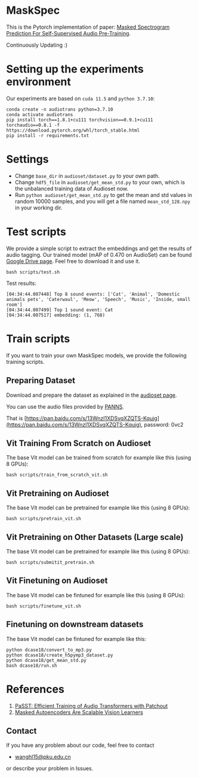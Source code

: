 # MaskSpec

This is the Pytorch implementation of paper: [Masked Spectrogram Prediction For Self-Supervised Audio Pre-Training](https://arxiv.org/pdf/2204.12768.pdf).

Continuously Updating :)

# Setting up the experiments environment

Our experiments are based on `cuda 11.5` and `python 3.7.10`:

```
conda create -n audiotrans python=3.7.10
conda activate audiotrans
pip install torch==1.8.1+cu111 torchvision==0.9.1+cu111 torchaudio==0.8.1 -f https://download.pytorch.org/whl/torch_stable.html
pip install -r requirements.txt
```

# Settings

- Change ```base_dir``` in ```audioset/dataset.py``` to your own path.
- Change ```hdf5_file``` in ```audioset/get_mean_std.py``` to your own, which is the unbalanced training data of Audioset now.
- Run ```python audioset/get_mean_std.py``` to get the mean and std values in random 10000 samples, and you will get a file named ```mean_std_128.npy``` in your working dir.

# Test scripts
We provide a simple script to extract the embeddings and get the results of audio tagging. Our trained model (mAP of 0.470 on AudioSet) can be found [Google Drive page](https://drive.google.com/file/d/1TwP9JMq6EViaSXAhpNMuQW56RIbk-v-v/view?usp=sharing).
Feel free to download it and use it.

```
bash scripts/test.sh
```

Test results:

```
[04:34:44.007448] Top 8 sound events: ['Cat', 'Animal', 'Domestic animals pets', 'Caterwaul', 'Meow', 'Speech', 'Music', 'Inside, small room']
[04:34:44.007499] Top 1 sound event: Cat
[04:34:44.007517] embedding: (1, 768)
```

# Train scripts

If you want to train your own MaskSpec models, we provide the following training scripts.

## Preparing Dataset

Download and prepare the dataset as explained in the [audioset page](https://github.com/kkoutini/PaSST/tree/main/audioset).

You can use the audio files provided by [PANNS](https://github.com/qiuqiangkong/audioset_tagging_cnn).

That is [https://pan.baidu.com/s/13WnzI1XDSvqXZQTS-Kqujg](https://pan.baidu.com/s/13WnzI1XDSvqXZQTS-Kqujg), password: 0vc2

## Vit Training From Scratch on Audioset

The base Vit model can be trained from scratch for example like this (using 8 GPUs):
```
bash scripts/train_from_scratch_vit.sh
```

## Vit Pretraining on Audioset

The base Vit model can be pretrained for example like this (using 8 GPUs):
```
bash scripts/pretrain_vit.sh
```

## Vit Pretraining on Other Datasets (Large scale)

The base Vit model can be pretrained for example like this (using 8 GPUs):
```
bash scripts/submitit_pretrain.sh
```

## Vit Finetuning on Audioset

The base Vit model can be fintuned for example like this (using 8 GPUs):
```
bash scripts/finetune_vit.sh
```

## Finetuning on downstream datasets 

The base Vit model can be fintuned for example like this:
```
python dcase18/convert_to_mp3.py
python dcase18/create_h5pymp3_dataset.py
python dcase18/get_mean_std.py
bash dcase18/run.sh
```


# References

1. [PaSST: Efficient Training of Audio Transformers with Patchout](https://github.com/kkoutini/PaSST)
2. [Masked Autoencoders Are Scalable Vision Learners](https://github.com/facebookresearch/mae)


## Contact
If you have any problem about our code, feel free to contact
- wanghl15@pku.edu.cn

or describe your problem in Issues.
